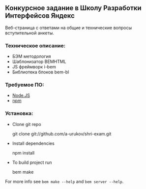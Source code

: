 ## Конкурсное задание в Школу Разработки Интерфейсов Яндекс

Веб-страница с ответами на общие и технические вопросы вступительной анкеты.

### Техническое описание:
* БЭМ методология
* Шаблонизатор BEMHTML
* JS фреймворк i-bem
* Библиотека блоков bem-bl

### Требуемое ПО:

* [Node.JS](http://nodejs.org)
* [npm](http://npmjs.org)

### Установка:

* Clone git repo

    git clone git://github.com/a-urukov/shri-exam.git

* Install dependencies

    npm install

* To build project run

    bem make

For more info see `bem make --help` and `bem server --help`.
